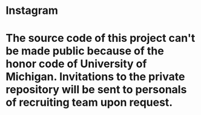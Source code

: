 # Instagram
# The source code of this project can't be made public because of the honor code of University of Michigan. Invitations to the private repository will be sent to personals of recruiting team upon request.
